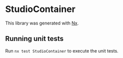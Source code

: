 # StudioContainer

This library was generated with [Nx](https://nx.dev).

## Running unit tests

Run `nx test StudioContainer` to execute the unit tests.
